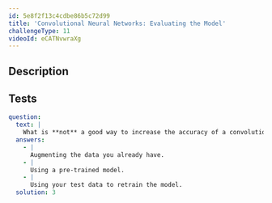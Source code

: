 ```yaml
---
id: 5e8f2f13c4cdbe86b5c72d99
title: 'Convolutional Neural Networks: Evaluating the Model'
challengeType: 11
videoId: eCATNvwraXg
---
```


## Description

<section id='description'>
</section>

## Tests

<section id='tests'>

```yml
question:
  text: |
    What is **not** a good way to increase the accuracy of a convolutional neural network?
  answers:
    - |
      Augmenting the data you already have.
    - |
      Using a pre-trained model.
    - |
      Using your test data to retrain the model.
  solution: 3
```

</section>
